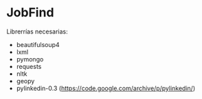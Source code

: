 # JobFind

Librerrías necesarias:
- beautifulsoup4
- lxml
- pymongo
- requests
- nltk
- geopy
- pylinkedin-0.3 (https://code.google.com/archive/p/pylinkedin/)

